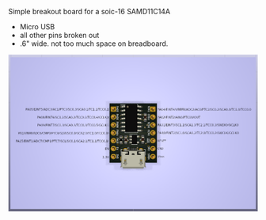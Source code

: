 Simple breakout board for a soic-16 SAMD11C14A
- Micro USB
- all other pins broken out
- .6" wide. not too much space on breadboard.

![render](samd11_breakout_3d_pinout.png)
